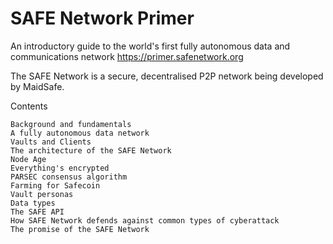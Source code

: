 # SAFE Network Primer

An introductory guide to the world's first fully autonomous data and communications network https://primer.safenetwork.org

The SAFE Network is a secure, decentralised P2P network being developed by MaidSafe.

Contents

    Background and fundamentals
    A fully autonomous data network
    Vaults and Clients
    The architecture of the SAFE Network
    Node Age
    Everything's encrypted
    PARSEC consensus algorithm
    Farming for Safecoin
    Vault personas
    Data types
    The SAFE API
    How SAFE Network defends against common types of cyberattack
    The promise of the SAFE Network
